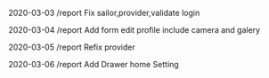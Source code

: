 2020-03-03
/report
Fix sailor,provider,validate login

2020-03-04
/report
Add form edit profile include camera and galery

2020-03-05
/report 
Refix provider

2020-03-06
/report
Add Drawer home
Setting
